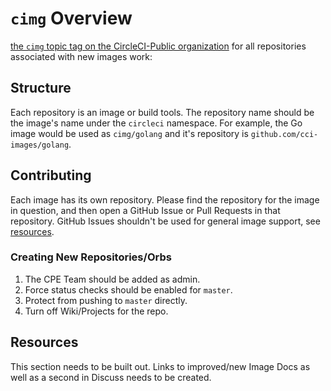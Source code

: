 # `cimg` Overview
[the `cimg` topic tag on the CircleCI-Public organization](https://github.com/search?q=topic%3Acimg+org%3ACircleCI-Public&type=Repositories) for all repositories associated with new images work:


## Structure

Each repository is an image or build tools.
The repository name should be the image's name under the `circleci` namespace.
For example, the Go image would be used as `cimg/golang` and it's repository is `github.com/cci-images/golang`.


## Contributing

Each image has its own repository.
Please find the repository for the image in question, and then open a GitHub Issue or Pull Requests in that repository.
GitHub Issues shouldn't be used for general image support, see [resources](#resources).


### Creating New Repositories/Orbs

1. The CPE Team should be added as admin.
1. Force status checks should be enabled for `master`.
1. Protect from pushing to `master` directly.
1. Turn off Wiki/Projects for the repo.


## Resources

This section needs to be built out.
Links to improved/new Image Docs as well as a second in Discuss needs to be created.
